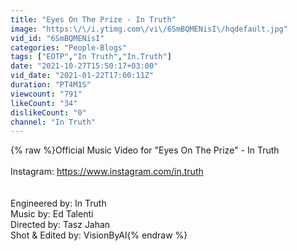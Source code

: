 ```yaml
---
title: "Eyes On The Prize - In Truth"
image: "https:\/\/i.ytimg.com\/vi\/6SmBQMENisI\/hqdefault.jpg"
vid_id: "6SmBQMENisI"
categories: "People-Blogs"
tags: ["EOTP","In Truth","In.Truth"]
date: "2021-10-27T15:50:17+03:00"
vid_date: "2021-01-22T17:00:11Z"
duration: "PT4M1S"
viewcount: "791"
likeCount: "34"
dislikeCount: "0"
channel: "In Truth"
---
```

{% raw %}Official Music Video for &quot;Eyes On The Prize&quot; - In Truth<br /><br />Instagram: <a rel="nofollow" target="blank" href="https://www.instagram.com/in.truth">https://www.instagram.com/in.truth</a><br /><br /><br />Engineered by: In Truth<br />Music by: Ed Talenti<br />Directed by: Tasz Jahan<br />Shot &amp; Edited by: VisionByAl{% endraw %}
